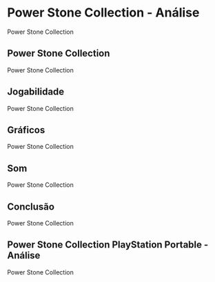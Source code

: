 ---
---

# Power Stone Collection - Análise

Power Stone Collection

## Power Stone Collection

Power Stone Collection

## Jogabilidade

Power Stone Collection

## Gráficos

Power Stone Collection

## Som

Power Stone Collection

## Conclusão

Power Stone Collection

## Power Stone Collection PlayStation Portable - Análise

Power Stone Collection
